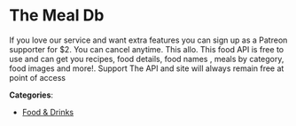 # The Meal Db


If you love our service and want extra features you can sign up as a Patreon supporter for $2.  You can cancel anytime. This allo. This food API is free to use and can get you recipes, food details, food names , meals by category, food images and more!. Support The API and site will always remain free at point of access



**Categories**:
- [Food & Drinks](https://github.com/apis-list/apis-list#food-and-drinks)




